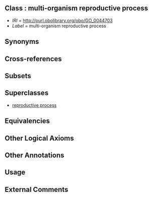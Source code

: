 
## Class : multi-organism reproductive process

 * *IRI* = http://purl.obolibrary.org/obo/GO_0044703
 * *Label* = multi-organism reproductive process

## Synonyms


## Cross-references


## Subsets


## Superclasses

 * [reproductive process](../../GO/14/GO_0022414.md)

## Equivalencies


## Other Logical Axioms


## Other Annotations


## Usage


## External Comments

